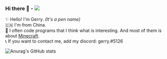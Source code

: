 ### Hi there 👋 - ![](https://komarev.com/ghpvc/?username=GerryYuu&style=flat-square&label=Visitors)
:sparkles: Hello! I'm Gerry. *(It's a pen name)*<br>
:cn: I'm from China.<br>
:memo: I often code programs that I think what is interesting. And most of them is about [Minecraft](https://www.minecraft.net/).<br>
:telephone_receiver: If you want to contact me, add my discord: gerry.#5126

![Anurag's GitHub stats](https://github-readme-stats.vercel.app/api?username=GerryYuu&show_icons=true)
